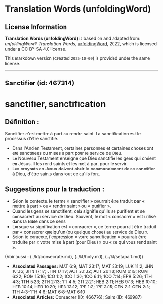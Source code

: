 # Translation Words (unfoldingWord)

## License Information

**Translation Words (unfoldingWord)** is based on and adapted from: _unfoldingWord® Translation Words_, [unfoldingWord](https://unfoldingword.org/utw), 2022, which is licensed under a [CC BY-SA 4.0 license](https://creativecommons.org/licenses/by-sa/4.0/legalcode.en).

This markdown version (created `2025-10-09`) is provided under the same license.



--------------------------------

## Sanctifier (id: 467314)

sanctifier, sanctification
==========================

Définition :
------------

Sanctifier c'est mettre à part ou rendre saint. La sanctification est le processus d'être sanctifié.

* Dans l'Ancien Testament, certaines personnes et certaines choses ont été sanctifiées ou mises à part pour le service de Dieu.
* Le Nouveau Testament enseigne que Dieu sanctifie les gens qui croient en Jésus. Il les rend saints et les met à part pour le servir.
* Les croyants en Jésus doivent obéir le commandement de se sanctifier à Dieu, d'être saints dans tout ce qu'ils font.

Suggestions pour la traduction :
--------------------------------

* Selon le contexte, le terme « sanctifier » pourrait être traduit par « mettre à part » ou « rendre saint » ou « purifier ».
* Quand les gens se sanctifient, cela signifie qu'ils se purifient et se consacrent au service de Dieu. Souvent, le mot « consacrer » est utilisé dans la Bible dans ce sens.
* Lorsque sa signification est « consacrer », ce terme pourrait être traduit par « consacrer quelqu'un (ou quelque chose) au service de Dieu ».
* Selon le contexte, l'expression « votre sanctification » pourrait être traduite par « votre mise à part (pour Dieu) » ou « ce qui vous rend saint ».

(Voir aussi : (../kt/consecrate.md), (../kt/holy.md), (../kt/setapart.md))

* **Associated Passages:** MAT 6:9; MAT 23:17; MAT 23:19; LUK 11:2; JHN 10:36; JHN 17:17; JHN 17:19; ACT 20:32; ACT 26:18; ROM 6:19; ROM 6:22; ROM 15:16; 1CO 1:2; 1CO 1:30; 1CO 6:11; 1CO 7:14; EPH 5:26; 1TH 4:3; 1TH 5:23; 2TH 2:13; 1TI 4:5; 2TI 2:21; HEB 2:11; HEB 9:13; HEB 10:10; HEB 10:14; HEB 10:29; HEB 13:12; 1PE 1:2; 1PE 3:15; GEN 2:1–GEN 2:3; 1TH 4:3–1TH 4:6; MAT 6:8–MAT 6:10
* **Associated Articles:** Consacrer (ID: 466776); Saint (ID: 466987)

